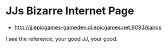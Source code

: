 # JJs Bizarre Internet Page

- http://jj.epicgames-gamedev.ol.epicgames.net:9093/kairos

I see the reference, your good JJ, your good.
